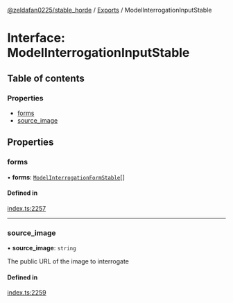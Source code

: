 [@zeldafan0225/stable_horde](../readme.md) / [Exports](../modules.md) / ModelInterrogationInputStable

# Interface: ModelInterrogationInputStable

## Table of contents

### Properties

- [forms](ModelInterrogationInputStable.md#forms)
- [source\_image](ModelInterrogationInputStable.md#source_image)

## Properties

### forms

• **forms**: [`ModelInterrogationFormStable`](ModelInterrogationFormStable.md)[]

#### Defined in

[index.ts:2257](https://github.com/ZeldaFan0225/stable_horde/blob/b03d78a/index.ts#L2257)

___

### source\_image

• **source\_image**: `string`

The public URL of the image to interrogate

#### Defined in

[index.ts:2259](https://github.com/ZeldaFan0225/stable_horde/blob/b03d78a/index.ts#L2259)
